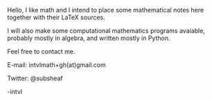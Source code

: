 Hello, I like math and I intend to place some mathematical notes here together with their LaTeX sources. 

I will also make some computational mathematics programs avaiable, probably mostly in algebra, and written mostly in Python.


Feel free to contact me.

E-mail: intvlmath+gh(at)gmail.com

Twitter: @subsheaf

-intvl

<!---
intvl/intvl is a ✨ special ✨ repository because its `README.md` (this file) appears on your GitHub profile.
You can click the Preview link to take a look at your changes.
--->
